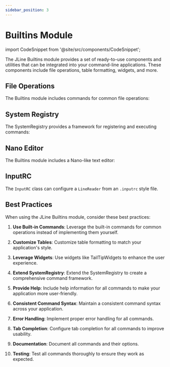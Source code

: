```yaml
---
sidebar_position: 3
---
```


# Builtins Module

import CodeSnippet from '@site/src/components/CodeSnippet';

The JLine Builtins module provides a set of ready-to-use components and utilities that can be integrated into your command-line applications. These components include file operations, table formatting, widgets, and more.

## File Operations

The Builtins module includes commands for common file operations:

<CodeSnippet name="FileOperationsExample" />

## System Registry

The SystemRegistry provides a framework for registering and executing commands:

<CodeSnippet name="SystemRegistryExample" />

## Nano Editor

The Builtins module includes a Nano-like text editor:

<CodeSnippet name="NanoEditorExample" />

## InputRC

The `InputRC` class can configure a `LineReader` from an `.inputrc` style file.

## Best Practices

When using the JLine Builtins module, consider these best practices:

1. **Use Built-in Commands**: Leverage the built-in commands for common operations instead of implementing them yourself.

2. **Customize Tables**: Customize table formatting to match your application's style.

3. **Leverage Widgets**: Use widgets like TailTipWidgets to enhance the user experience.

4. **Extend SystemRegistry**: Extend the SystemRegistry to create a comprehensive command framework.

5. **Provide Help**: Include help information for all commands to make your application more user-friendly.

6. **Consistent Command Syntax**: Maintain a consistent command syntax across your application.

7. **Error Handling**: Implement proper error handling for all commands.

8. **Tab Completion**: Configure tab completion for all commands to improve usability.

9. **Documentation**: Document all commands and their options.

10. **Testing**: Test all commands thoroughly to ensure they work as expected.
